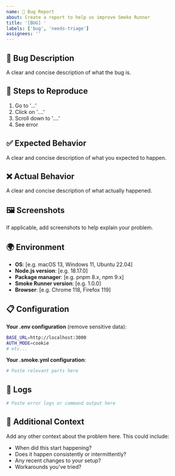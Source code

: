 ```yaml
---
name: 🐛 Bug Report
about: Create a report to help us improve Smoke Runner
title: '[BUG] '
labels: ['bug', 'needs-triage']
assignees: ''
---
```


## 🐛 Bug Description
A clear and concise description of what the bug is.

## 🔬 Steps to Reproduce
1. Go to '...'
2. Click on '....'
3. Scroll down to '....'
4. See error

## ✅ Expected Behavior
A clear and concise description of what you expected to happen.

## ❌ Actual Behavior
A clear and concise description of what actually happened.

## 🖼️ Screenshots
If applicable, add screenshots to help explain your problem.

## 🌍 Environment
- **OS**: [e.g. macOS 13, Windows 11, Ubuntu 22.04]
- **Node.js version**: [e.g. 18.17.0]
- **Package manager**: [e.g. pnpm 8.x, npm 9.x]
- **Smoke Runner version**: [e.g. 1.0.0]
- **Browser**: [e.g. Chrome 118, Firefox 119]

## 📋 Configuration
**Your .env configuration** (remove sensitive data):
```bash
BASE_URL=http://localhost:3000
AUTH_MODE=cookie
# etc...
```

**Your .smoke.yml configuration**:
```yaml
# Paste relevant parts here
```

## 📜 Logs
```bash
# Paste error logs or command output here
```

## 🤔 Additional Context
Add any other context about the problem here. This could include:
- When did this start happening?
- Does it happen consistently or intermittently?
- Any recent changes to your setup?
- Workarounds you've tried?